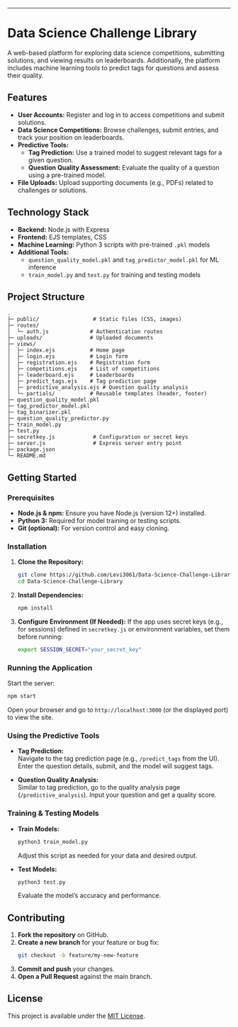 ---

# Data Science Challenge Library

A web-based platform for exploring data science competitions, submitting solutions, and viewing results on leaderboards. Additionally, the platform includes machine learning tools to predict tags for questions and assess their quality.

## Features

- **User Accounts:** Register and log in to access competitions and submit solutions.
- **Data Science Competitions:** Browse challenges, submit entries, and track your position on leaderboards.
- **Predictive Tools:**
  - **Tag Prediction:** Use a trained model to suggest relevant tags for a given question.
  - **Question Quality Assessment:** Evaluate the quality of a question using a pre-trained model.
- **File Uploads:** Upload supporting documents (e.g., PDFs) related to challenges or solutions.

## Technology Stack

- **Backend:** Node.js with Express
- **Frontend:** EJS templates, CSS
- **Machine Learning:** Python 3 scripts with pre-trained `.pkl` models
- **Additional Tools:** 
  - `question_quality_model.pkl` and `tag_predictor_model.pkl` for ML inference
  - `train_model.py` and `test.py` for training and testing models

## Project Structure

```
.
├─ public/                 # Static files (CSS, images)
├─ routes/
│  └─ auth.js             # Authentication routes
├─ uploads/               # Uploaded documents
├─ views/
│  ├─ index.ejs           # Home page
│  ├─ login.ejs           # Login form
│  ├─ registration.ejs    # Registration form
│  ├─ competitions.ejs    # List of competitions
│  ├─ leaderboard.ejs     # Leaderboards
│  ├─ predict_tags.ejs    # Tag prediction page
│  ├─ predictive_analysis.ejs # Question quality analysis
│  └─ partials/           # Reusable templates (header, footer)
├─ question_quality_model.pkl
├─ tag_predictor_model.pkl
├─ tag_binarizer.pkl
├─ question_quality_predictor.py
├─ train_model.py
├─ test.py
├─ secretkey.js            # Configuration or secret keys
├─ server.js               # Express server entry point
├─ package.json
└─ README.md
```

## Getting Started

### Prerequisites

- **Node.js & npm:** Ensure you have Node.js (version 12+) installed.
- **Python 3:** Required for model training or testing scripts.
- **Git (optional):** For version control and easy cloning.

### Installation

1. **Clone the Repository:**
   ```bash
   git clone https://github.com/Levi3061/Data-Science-Challenge-Library.git
   cd Data-Science-Challenge-Library
   ```

2. **Install Dependencies:**
   ```bash
   npm install
   ```

3. **Configure Environment (If Needed):**
   If the app uses secret keys (e.g., for sessions) defined in `secretkey.js` or environment variables, set them before running:
   ```bash
   export SESSION_SECRET="your_secret_key"
   ```

### Running the Application

Start the server:

```bash
npm start
```

Open your browser and go to `http://localhost:3000` (or the displayed port) to view the site.

### Using the Predictive Tools

- **Tag Prediction:**  
  Navigate to the tag prediction page (e.g., `/predict_tags` from the UI). Enter the question details, submit, and the model will suggest tags.

- **Question Quality Analysis:**  
  Similar to tag prediction, go to the quality analysis page (`/predictive_analysis`). Input your question and get a quality score.

### Training & Testing Models

- **Train Models:**
  ```bash
  python3 train_model.py
  ```
  Adjust this script as needed for your data and desired output.

- **Test Models:**
  ```bash
  python3 test.py
  ```
  Evaluate the model’s accuracy and performance.

## Contributing

1. **Fork the repository** on GitHub.
2. **Create a new branch** for your feature or bug fix:
   ```bash
   git checkout -b feature/my-new-feature
   ```
3. **Commit and push** your changes.
4. **Open a Pull Request** against the main branch.

## License

This project is available under the [MIT License](https://opensource.org/licenses/MIT). 
